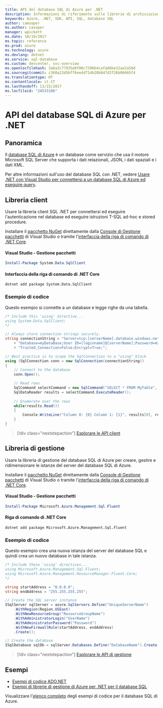 ```yaml
---
title: API del database SQL di Azure per .NET
description: Informazioni di riferimento sulle librerie di archiviazione del database SQL di Azure per .NET
keywords: Azure, .NET, SDK, API, SQL, database SQL
author: camsoper
ms.author: casoper
manager: wpickett
ms.date: 10/19/2017
ms.topic: reference
ms.prod: azure
ms.technology: azure
ms.devlang: dotnet
ms.service: sql-database
ms.custom: devcenter, svc-overview
ms.openlocfilehash: 3aba3c77935e0f00c7396b4cafa06be32ae2a50d
ms.sourcegitcommit: c360a22d5bff6eedd714b28b847d2f26b06665f4
ms.translationtype: HT
ms.contentlocale: it-IT
ms.lasthandoff: 11/15/2017
ms.locfileid: "24533106"
---
```

# <a name="azure-sql-database-apis-for-net"></a>API del database SQL di Azure per .NET

## <a name="overview"></a>Panoramica

Il [database SQL di Azure](https://docs.microsoft.com/azure/sql-database/sql-database-technical-overview) è un database come servizio che usa il motore Microsoft SQL Server che supporta i dati relazionali, JSON, i dati spaziali e i dati XML. 

Per altre informazioni sull'uso del database SQL con .NET, vedere [Usare .NET con Visual Studio per connettersi a un database SQL di Azure ed eseguire query](https://docs.microsoft.com/azure/sql-database/sql-database-connect-query-dotnet-visual-studio).

## <a name="client-library"></a>Libreria client

Usare la libreria client SQL .NET per connettersi ed eseguire l'autenticazione nel database ed eseguire istruzioni T-SQL ad-hoc e stored procedure.

Installare il [pacchetto NuGet]( https://www.nuget.org/packages/System.Data.SqlClient) direttamente dalla [Console di Gestione pacchetti](https://docs.microsoft.com/nuget/tools/package-manager-console) di Visual Studio o tramite l'[interfaccia della riga di comando di .NET Core](https://docs.microsoft.com/dotnet/core/tools/dotnet-add-package).

#### <a name="visual-studio-package-manager"></a>Visual Studio - Gestione pacchetti

```powershell
Install-Package System.Data.SqlClient
```

#### <a name="net-core-cli"></a>Interfaccia della riga di comando di .NET Core

```bash
dotnet add package System.Data.SqlClient
```

### <a name="code-example"></a>Esempio di codice

Questo esempio si connette a un database e legge righe da una tabella.

```csharp
/* Include this 'using' directive...
using System.Data.SqlClient;
*/

// Always store connection strings securely. 
string connectionString = "Server=tcp:[serverName].database.windows.net;" 
    + "Database=myDataBase;User ID=[loginname]@[serverName];Password=myPassword;"
    + "Trusted_Connection=False;Encrypt=True;";

// Best practice is to scope the SqlConnection to a "using" block
using (SqlConnection conn = new SqlConnection(connectionString))
{
    // Connect to the database
    conn.Open();

    // Read rows
    SqlCommand selectCommand = new SqlCommand("SELECT * FROM MyTable", conn);
    SqlDataReader results = selectCommand.ExecuteReader();
    
    // Enumerate over the rows
    while(results.Read())
    {
        Console.WriteLine("Column 0: {0} Column 1: {1}", results[0], results[1]);
    }
}
```

> [!div class="nextstepaction"]
> [Esplorare le API client](/dotnet/api/overview/azure/sql/client)

## <a name="management-library"></a>Libreria di gestione

Usare la libreria di gestione del database SQL di Azure per creare, gestire e ridimensionare le istanze del server del database SQL di Azure.

Installare il [pacchetto NuGet](https://www.nuget.org/packages/Microsoft.Azure.Management.Sql.Fluent/) direttamente dalla [Console di Gestione pacchetti](https://docs.microsoft.com/nuget/tools/package-manager-console) di Visual Studio o tramite l'[interfaccia della riga di comando di .NET Core](https://docs.microsoft.com/dotnet/core/tools/dotnet-add-package).

#### <a name="visual-studio-package-manager"></a>Visual Studio - Gestione pacchetti

```powershell
Install-Package Microsoft.Azure.Management.Sql.Fluent
``` 

#### <a name="net-core-command-line"></a>Riga di comando di .NET Core

```bash
dotnet add package Microsoft.Azure.Management.Sql.Fluent
```

### <a name="code-example"></a>Esempio di codice

Questo esempio crea una nuova istanza del server del database SQL e quindi crea un nuovo database in tale istanza.

```csharp
/* Include these 'using' directives...
using Microsoft.Azure.Management.Sql.Fluent;
using Microsoft.Azure.Management.ResourceManager.Fluent.Core;
*/

string startAddress = "0.0.0.0";
string endAddress = "255.255.255.255";

// Create the SQL server instance
ISqlServer sqlServer = azure.SqlServers.Define("UniqueServerName")
    .WithRegion(Region.USEast)
    .WithNewResourceGroup("ResourceGroupName")
    .WithAdministratorLogin("UserName")
    .WithAdministratorPassword("Password")
    .WithNewFirewallRule(startAddress, endAddress)
    .Create();

// Create the database
ISqlDatabase sqlDb = sqlServer.Databases.Define("DatabaseName").Create();
```

> [!div class="nextstepaction"]
> [Esplorare le API di gestione](/dotnet/api/overview/azure/sql/management)

## <a name="samples"></a>Esempi

- [Esempi di codice ADO.NET](/dotnet/framework/data/adonet/ado-net-code-examples)
- [Esempi di librerie di gestione di Azure per .NET per il database SQL](/dotnet/azure/dotnet-sdk-azure-sql-database-samples)

Visualizzare l'[elenco completo](https://azure.microsoft.com/en-us/resources/samples/?platform=dotnet&term=sql+database) degli esempi di codice per il database SQL di Azure.


